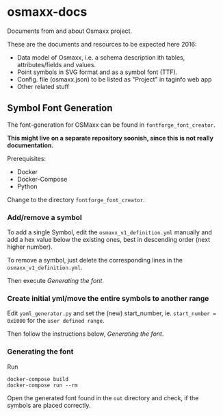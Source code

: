 # osmaxx-docs
Documents from and about Osmaxx project.

These are the documents and resources to be expected here 2016:
* Data model of Osmaxx, i.e. a schema description ith tables, attributes/fields and values. 
* Point symbols in SVG format and as a symbol font (TTF).
* Config. file (osmaxx.json) to be listed as "Project" in taginfo web app
* Other related stuff


## Symbol Font Generation

The font-generation for OSMaxx can be found in `fontforge_font_creator`.

**This might live on a separate repository soonish, since this is not really documentation.**

Prerequisites:

* Docker
* Docker-Compose
* Python

Change to the directory `fontforge_font_creator`.

### Add/remove a symbol

To add a single Symbol, edit the `osmaxx_v1_definition.yml` manually and add a hex value below the existing ones,
best in descending order (next higher number).

To remove a symbol, just delete the corresponding lines in the `osmaxx_v1_definition.yml`. 

Then execute *Generating the font*.

### Create initial yml/move the entire symbols to another range

Edit `yaml_generator.py` and set the (new) start_number, ie. `start_number = 0xE000` for the `user defined range`.

Then follow the instructions below, *Generating the font*.

### Generating the font

Run 
```
docker-compose build
docker-compose run --rm
```

Open the generated font found in the `out` directory and check, if the symbols are placed correctly.
